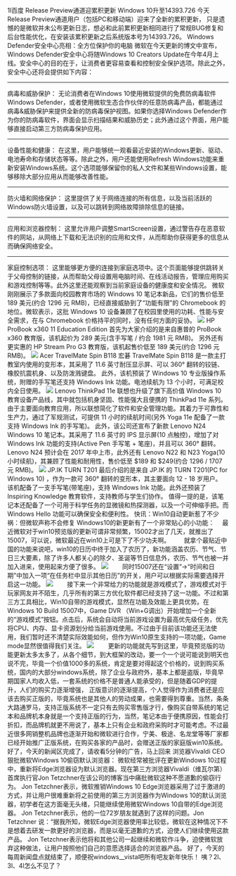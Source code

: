 1l百度
Release Preview通道迎累积更新 Windows 10升至14393.726
今天Release Preview通道用户（包括PC和移动端）迎来了全新的累积更新， 只是遗憾的是微软并未公布更新日志，想必和此前累积更新相同进行了常规BUG修复和后台性能优化，在安装该累积更新之后系统版本号为14393.726。
Windows Defender安全中心亮相：全方位保护你的电脑
微软在今天更新的博文中宣布，Windows Defender安全中心将随Windows 10 Creators Update在今年4月上线。安全中心的目的在于，让消费者更容易查看和控制安全保护选项。除此之外，安全中心还将会提供如下内容：
***
病毒和威胁保护：
无论消费者在Windows 10使用微软提供的免费防病毒软件Windows Defender，或者使用微软生态合作伙伴的任意防病毒产品，都能通过病毒&威胁保护来提供全新的防病毒保护视图。如果你选择Windows Defender作为你的防病毒软件，界面会显示扫描结果和威胁历史；此外通过这个界面，用户能够直接启动第三方防病毒保护应用。
***
设备性能和健康：
在这里，用户能够统一观看最近安装的Windows更新、驱动、电池寿命和存储状态等等。除此之外，用户还能使用Refresh Windows功能来重新安装Windows系统。这个选项能够保留你的私人文件和某些Windows设置，能够移除大部分应用从而能够改善性能。
***
防火墙和网络保护：
这里提供了关于网络连接的所有信息，以及当前活跃的Windows防火墙设置，以及可以跳转到网络故障排除信息的链接。
***
应用和浏览器控制：
这里允许用户调整SmartScreen设置，通过警告存在恶意软件的网站，从网络上下载和无法识别的应用和文件，从而帮助你获得更多的信息从而确保网络安全。
***
家庭控制选项：
这里能够更方便的连接到家庭选项中。这个页面能够提供跳转关于父母控制的链接，从而帮助父母设置用电脑时间、在线活动报告，管理应用购买和游戏控制等等。此外这里还能观察到当前家庭设备的健康度和安全情况。
微软刚刚展示了多款面向校园教育市场的 Windows 10 笔记本新品，它们的售价低至 189 美元(约合 1296 元 RMB)，已经直接威胁到了“功能有限”的 Chromebook 的地位。微软表示，这批 Windows 10 设备兼顾了在校园里使用的功耗、性能与安全需求，在与 Chromebook 价格持平的同时，没有任何方面的妥协。
![](https://wvbarchive.s3-ap-northeast-1.amazonaws.com/4955049576/f3ed8cc5b74543a9cf3fcd8317178a82b8011449.jpg)
HP ProBook x360 11 Education Edition
首先为大家介绍的是来自惠普的 ProBook x360 教育版，该机起价为 289 美元(含手写笔 / 约合 1981 元 RMB)。
另外还有更实惠的 HP Stream Pro G3 教育版，该机起售价低至 189 美元(约合 1296 元 RMB)。
![](https://wvbarchive.s3-ap-northeast-1.amazonaws.com/4955049576/ab30d04443a9822681e51c688382b9014b90eb4a.jpg)
Acer TravelMate Spin B118
宏碁 TravelMate Spin B118 是一款主打教室内使用的变形本，其采用了 11.6 英寸耐压显示屏、可以 360° 翻转的铰链、橡胶抗震机身、以及防泼溅键盘。
此外，该机预装了 Windows 10 专业版操作系统，附赠的手写笔还支持 Windows Ink 功能。电池续航为 13 个小时，可满足校内全日使用。
![](https://wvbarchive.s3-ap-northeast-1.amazonaws.com/4955049576/f7b124a88226cffc510e88fdb0014a90f703ea4a.jpg)
Lenovo ThinkPad 11e
联想也升级了旗下高价值 Windows 10 教育设备产品线，其中就包括机身坚固、性能强大且便携的 ThinkPad 11e 系列。
由于主要面向教育应用，所以联想简化了软件和安全管理功能。其着力于可靠性和生产力，通过了军规测试，可提供 11 小时的续航时间(另外 Yoga 11e 配备了一款支持 Windows Ink 的手写笔)。
此外，该公司还宣布了新款 Lenovo N24 Windows 10 笔记本。其采用了 11.6 英寸的 IPS 显示屏(10 点触控)，增加了对 Windows Ink 功能的支持(Active Pen 手写笔 + 笔座)，并且可以 360° 翻转。
Lenovo N24 预计会在 2017 年中上市，此外还有 Lenovo N22 和 N23 Yoga(10 小时续航)，其兼顾了性能和耐用性，售价低至 $189 和 $249(约合 1296 / 1707 元 RMB)。
![](https://wvbarchive.s3-ap-northeast-1.amazonaws.com/4955049576/035de527cffc1e17da9bbb7e4390f603728de94a.jpg)
JP.IK TURN T201
最后介绍的是来自 JP.IK 的 TURN T201(PC for Windows 10) ，作为一款可 360° 翻转的变形本，其主要面向 12 - 18 岁用户。
该机配备了一支手写笔(带笔座)，支持 Windows Ink 功能。此外还预装了 Inspiring Knowledge 教育软件，支持教师与学生们协作。
值得一提的是，该笔记本还配备了一个可用于科学任务的显微镜和热探测器，以及一个可伸缩手把。而 Windows Hello 功能可以确保安全和便利性。
快讯：Win10自动更新惹了不少祸：但微软声称不会修复
Windows10的新更新有了一个非常贴心的小功能：
　最近微软对于win10预览版的更新可谓非常频繁，15002才出了几天，就推出了15007，可以说，微软最近在win10上可是下了不少功夫啊。
　　就拿个最贴近中国的功能来说吧，win10的日历中终于加入了农历了，新功能涵盖农历、节气、节日三大要素，除了许多人都关心的除夕、圣诞等节日信息外，农历、节气也被一并加入进来，使用起来方便了很多。
![](https://wvbarchive.s3-ap-northeast-1.amazonaws.com/4955049576/01c0f00b304e251f936dd3b7ae86c9177d3e53df.jpg)
　　同时15007还在“设置”→“时间和日期”中加入一项“在任务栏中显示其他日历”的开关，用户可以根据实际需要选择开启这一功能。
![](https://wvbarchive.s3-ap-northeast-1.amazonaws.com/4955049576/d7fe574f251f95cad66fa5f9c0177f3e650952df.jpg)
　　接下来一个非常给力的功能就是游戏模式了，游戏模式对于玩家网友并不陌生，几乎所有的第三方优化软件都已经支持了这一功能。不过和第三方工具相比，Win10自带的游戏模式，显然在功能及效能上更具优势。在Windows 10 Build 15007中，Game DVR （Win+G调出）开始增加一个全新的“游戏模式”按钮。点击后，系统会自动将当前游戏设置为最高优先级任务，优先将CPU、内存、显卡资源划分给当前游戏使用。不过由于目前该功能还无法使用，我们暂时还不清楚实际效能如何，但作为Win10原生支持的一项功能，Game mode显然很值得我们关注。
![](https://wvbarchive.s3-ap-northeast-1.amazonaws.com/4955049576/70ba421e95cad1c8af21cb68763e6709cb3d51df.jpg)
　　更新的功能就先写到这里，毕竟预览版的功能更新太多太多了，从各个细节，到大框架的改动，要一个一个说可能说到明天也说不完，毕竟一个价值1000多的系统，肯定是要对得起这个价格的，说到购买系统，国内的大部分windows系统，除了企业与政府外，基本上都是盗版，毕竟早期国家人均收入低，一套系统的价格不是普通人能承受的，但是随着GDP的提升，人们的购买力逐渐增强， 正版意识的逐渐提高，个人觉得作为消费者还是应该去购买正版的，毕竟系统也是其他人的劳动成果，也需要得到尊重。当然，条条大路通罗马，支持正版系统不一定只有去购买零售版才行，像购买自带系统的笔记本和品牌机本身就是一个支持正版的行为，当然，笔记本由于便携原因，性能会打折扣，而品牌机就更不用说了，基本上只有企业和政府采购时才可能考虑。不过最近很多网销整机品牌也逐渐开始和微软进行合作，宁美、极途、名龙堂等等厂家都已经开始推广正版系统，在购买各家的产品时，会赠送正版的家庭版win10系统。
好了，今天的新闻区完成了，请收看5分钟的广告，马上回来
浏览器Vivaldi CEO狠批微软Windows 10偷窃默认浏览器：
微软经常被批评在更新Windows 10过程中，重新将Edge浏览器设为默认浏览器。现在第三方浏览器Vivaldi（维瓦尔第）首席执行官Jon Tetzchner在该公司的博客当中痛批微软这种不愿道歉的偷窃行为。
Jon Tetzchner表示，微软推销Windows 10 Edge浏览器采用了过于激进的方式，并让用户很难重新将之前使用的第三方浏览器作为Windows 10的默认浏览器，初学者在这方面毫无头绪，只能继续使用微软Windows 10自带的Edge浏览器。
Jon Tetzchner表示，他的一位72岁朋友就遇到了这样的问题。Jon Tetzchner 说：“据我所知，微软Edge浏览器使用率比较低，微软在这种情况下不是想着去研发一款更好的浏览器，而是以毫无道歉的方式，迫使人们继续使用这款产品。
Jon Tetzchner表示他将和其他公司一起继续和微软作斗争，迫使微软放弃这种做法，让用户按照他们自己的意愿选择适合的浏览器产品。
好了，今天的每周新闻盘点就结束了，顺便祝windows__vista吧所有吧友新年快乐！
咦？2l、3l、4l怎么不见了？
